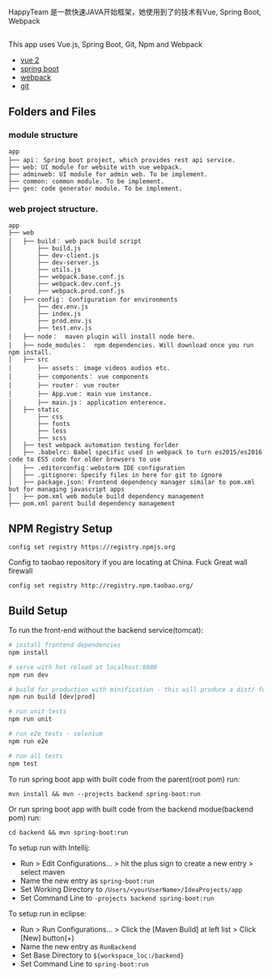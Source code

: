 HappyTeam 是一款快速JAVA开始框架，她使用到了的技术有Vue, Spring Boot, Webpack

## 

This app uses Vue.js, Spring Boot, Git, Npm and Webpack

* [vue 2](https://vuejs.org/)
* [spring boot](https://spring.io/guides/gs/spring-boot/)
* [webpack](https://webpack.js.org/)
* [git](https://git-scm.com/)

## Folders and Files
### module structure
```
app
├── api： Spring boot project, which provides rest api service.
├── web: UI module for website with vue webpack. 
├── adminweb: UI module for admin web. To be implement.
├── common: common module. To be implement.
├── gen: code generator module. To be implement.
```
### web project structure.
```
app
├── web
│	├── build： web pack build script
│	 	├── build.js
│	 	├── dev-client.js
│	 	├── dev-server.js
│		├── utils.js
│		├── webpack.base.conf.js
│		├── webpack.dev.conf.js
│		├── webpack.prod.conf.js
│	├── config： Configuration for environments
│	 	├── dev.env.js
│	 	├── index.js
│	 	├── prod.env.js
│	 	├── test.env.js
│	├── node：  maven plugin will install node here.
│	├── node_modules：  npm dependencies. Will download once you run npm install.
│	├── src
│	 	├── assets： image videos audios etc.
│	 	├── components： vue components
│	 	├── router： vue router
│	 	├── App.vue： main vue instance.
│	 	├── main.js： application enterence.
│	├── static
│	 	├── css
│	 	├── fonts
│	 	├── less
│	 	├── scss
│	├── test webpack automation testing forlder
│	├── .babelrc: Babel specific used in webpack to turn es2015/es2016 code to ES5 code for older browsers to use
│	├── .editorconfig：webstorm IDE configuration
│	├── .gitignore: Specify files in here for git to ignore
│	├── package.json: Frontend dependency manager similar to pom.xml but for managing javascript apps
│	├── pom.xml web module build dependency management
├── pom.xml parent build dependency management
```

## NPM Registry Setup
```
config set registry https://registry.npmjs.org
```
Config to taobao repository if you are locating at China. Fuck Great wall firewall
```
config set registry http://registry.npm.taobao.org/
```
## Build Setup

To run the front-end without the backend service(tomcat):

``` bash
# install frontend dependencies
npm install

# serve with hot reload at localhost:8080
npm run dev

# build for production with minification - this will produce a dist/ folder.
npm run build [dev|prod]

# run unit tests
npm run unit

# run e2e tests - selenium
npm run e2e

# run all tests
npm test
```

To run spring boot app with built code from the parent(root pom) run:
```
mvn install && mvn --projects backend spring-boot:run
```
Or run spring boot app with built code from the backend modue(backend pom) run:
```
cd backend && mvn spring-boot:run
```


To setup run with Intellij:

* Run > Edit Configurations... > hit the plus sign to create a new entry > select maven 
* Name the new entry as ```spring-boot:run```
* Set Working Directory to ```/Users/<yourUserName>/IdeaProjects/app```
* Set Command Line to ```-projects backend spring-boot:run```

To setup run in eclipse:

* Run > Run Configurations... > Click the [Maven Build] at left list > Click [New] button(+) 
* Name the new entry as ```RunBackend```
* Set Base Directory to ```${workspace_loc:/backend}```
* Set Command Line to ```spring-boot:run```
